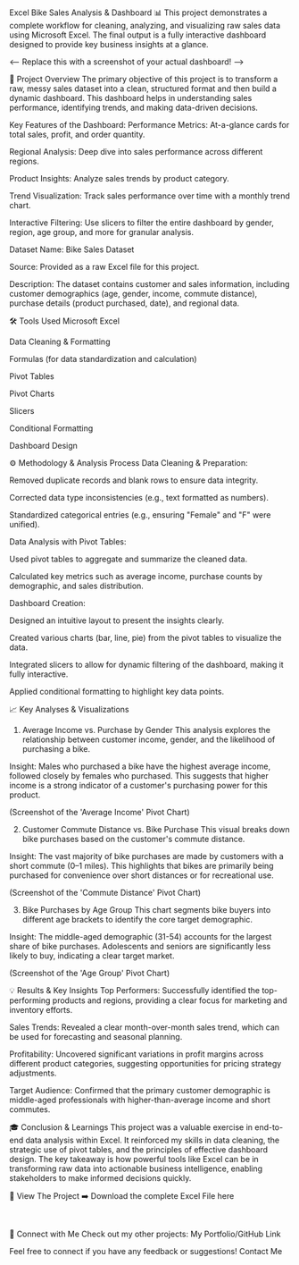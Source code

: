 Excel Bike Sales Analysis & Dashboard
📊 This project demonstrates a complete workflow for cleaning, analyzing, and visualizing raw sales data using Microsoft Excel. The final output is a fully interactive dashboard designed to provide key business insights at a glance.

<-- Replace this with a screenshot of your actual dashboard! -->

🎯 Project Overview
The primary objective of this project is to transform a raw, messy sales dataset into a clean, structured format and then build a dynamic dashboard. This dashboard helps in understanding sales performance, identifying trends, and making data-driven decisions.

Key Features of the Dashboard:
Performance Metrics: At-a-glance cards for total sales, profit, and order quantity.

Regional Analysis: Deep dive into sales performance across different regions.

Product Insights: Analyze sales trends by product category.

Trend Visualization: Track sales performance over time with a monthly trend chart.

Interactive Filtering: Use slicers to filter the entire dashboard by gender, region, age group, and more for granular analysis.

Dataset
Name: Bike Sales Dataset

Source: Provided as a raw Excel file for this project.

Description: The dataset contains customer and sales information, including customer demographics (age, gender, income, commute distance), purchase details (product purchased, date), and regional data.

🛠️ Tools Used
Microsoft Excel

Data Cleaning & Formatting

Formulas (for data standardization and calculation)

Pivot Tables

Pivot Charts

Slicers

Conditional Formatting

Dashboard Design

⚙️ Methodology & Analysis Process
Data Cleaning & Preparation:

Removed duplicate records and blank rows to ensure data integrity.

Corrected data type inconsistencies (e.g., text formatted as numbers).

Standardized categorical entries (e.g., ensuring "Female" and "F" were unified).

Data Analysis with Pivot Tables:

Used pivot tables to aggregate and summarize the cleaned data.

Calculated key metrics such as average income, purchase counts by demographic, and sales distribution.

Dashboard Creation:

Designed an intuitive layout to present the insights clearly.

Created various charts (bar, line, pie) from the pivot tables to visualize the data.

Integrated slicers to allow for dynamic filtering of the dashboard, making it fully interactive.

Applied conditional formatting to highlight key data points.

📈 Key Analyses & Visualizations
1. Average Income vs. Purchase by Gender
This analysis explores the relationship between customer income, gender, and the likelihood of purchasing a bike.

Insight: Males who purchased a bike have the highest average income, followed closely by females who purchased. This suggests that higher income is a strong indicator of a customer's purchasing power for this product.

(Screenshot of the 'Average Income' Pivot Chart)

2. Customer Commute Distance vs. Bike Purchase
This visual breaks down bike purchases based on the customer's commute distance.

Insight: The vast majority of bike purchases are made by customers with a short commute (0–1 miles). This highlights that bikes are primarily being purchased for convenience over short distances or for recreational use.

(Screenshot of the 'Commute Distance' Pivot Chart)

3. Bike Purchases by Age Group
This chart segments bike buyers into different age brackets to identify the core target demographic.

Insight: The middle-aged demographic (31-54) accounts for the largest share of bike purchases. Adolescents and seniors are significantly less likely to buy, indicating a clear target market.

(Screenshot of the 'Age Group' Pivot Chart)

💡 Results & Key Insights
Top Performers: Successfully identified the top-performing products and regions, providing a clear focus for marketing and inventory efforts.

Sales Trends: Revealed a clear month-over-month sales trend, which can be used for forecasting and seasonal planning.

Profitability: Uncovered significant variations in profit margins across different product categories, suggesting opportunities for pricing strategy adjustments.

Target Audience: Confirmed that the primary customer demographic is middle-aged professionals with higher-than-average income and short commutes.

🎓 Conclusion & Learnings
This project was a valuable exercise in end-to-end data analysis within Excel. It reinforced my skills in data cleaning, the strategic use of pivot tables, and the principles of effective dashboard design. The key takeaway is how powerful tools like Excel can be in transforming raw data into actionable business intelligence, enabling stakeholders to make informed decisions quickly.

📂 View The Project
➡️ Download the complete Excel File here

<br>

🤝 Connect with Me
Check out my other projects: My Portfolio/GitHub Link

Feel free to connect if you have any feedback or suggestions! Contact Me
